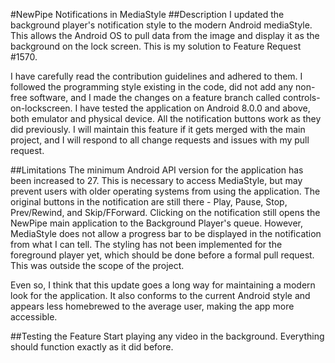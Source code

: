 #NewPipe Notifications in MediaStyle
##Description
I updated the background player's notification style to the modern Android mediaStyle. This allows the Android OS to pull data from the image and display it as the background on the lock screen. This is my solution to Feature Request #1570.

I have carefully read the contribution guidelines and adhered to them. I followed the programming style existing in the code, did not add any non-free software, and I made the changes on a feature branch called controls-on-lockscreen. I have tested the application on Android 8.0.0 and above, both emulator and physical device. All the notification buttons work as they did previously. I will maintain this feature if it gets merged with the main project, and I will respond to all change requests and issues with my pull request.

##Limitations
The minimum Android API version for the application has been increased to 27. This is necessary to access MediaStyle, but may prevent users with older operating systems from using the application. The original buttons in the notification are still there - Play, Pause, Stop, Prev/Rewind, and Skip/FForward. Clicking on the notification still opens the NewPipe main application to the Background Player's queue. However, MediaStyle does not allow a progress bar to be displayed in the notification from what I can tell. The styling has not been implemented for the foreground player yet, which should be done before a formal pull request. This was outside the scope of the project.

Even so, I think that this update goes a long way for maintaining a modern look for the application. It also conforms to the current Android style and appears less homebrewed to the average user, making the app more accessible. 

##Testing the Feature
Start playing any video in the background. Everything should function exactly as it did before.